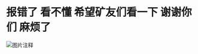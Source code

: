 # 报错了 看不懂  希望矿友们看一下 谢谢你们 麻烦了

![![![图片注释](http://storage-uqer.datayes.com/5c7a46624a39e4014be974e8/f3447e88-3e2e-11e9-a01e-0242ac140002)](http://storage-uqer.datayes.com/5c7a46624a39e4014be974e8/ece5d262-3e2e-11e9-9ee0-0242ac140002)](http://storage-uqer.datayes.com/5c7a46624a39e4014be974e8/e6f4ac52-3e2e-11e9-a01e-0242ac140002)